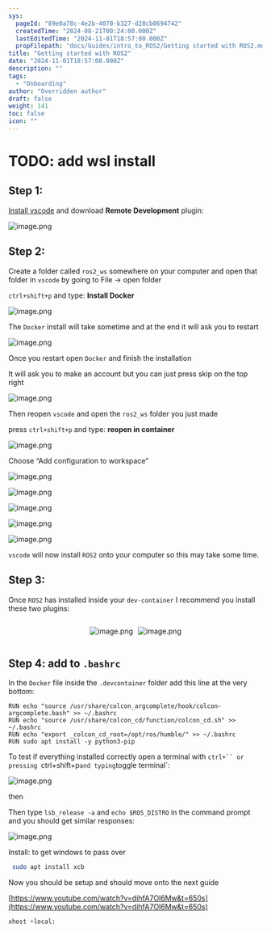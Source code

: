 ```yaml
---
sys:
  pageId: "89e0a78c-4e2b-4070-b327-d28cb0694742"
  createdTime: "2024-08-21T00:24:00.000Z"
  lastEditedTime: "2024-11-01T18:57:00.000Z"
  propFilepath: "docs/Guides/intro_to_ROS2/Getting started with ROS2.md"
title: "Getting started with ROS2"
date: "2024-11-01T18:57:00.000Z"
description: ""
tags:
  - "Onboarding"
author: "Overridden author"
draft: false
weight: 141
toc: false
icon: ""
---
```


# TODO: add wsl install

## Step 1:

[Install vscode](https://code.visualstudio.com/download) and download **Remote Development** plugin:

![image.png](https://prod-files-secure.s3.us-west-2.amazonaws.com/d518164a-d88e-44d1-a4ee-3adb3bd8bce0/efb52993-1881-4a40-b95e-6f020334f022/image.png?X-Amz-Algorithm=AWS4-HMAC-SHA256&X-Amz-Content-Sha256=UNSIGNED-PAYLOAD&X-Amz-Credential=ASIAZI2LB466YB7A5FHA%2F20250423%2Fus-west-2%2Fs3%2Faws4_request&X-Amz-Date=20250423T004006Z&X-Amz-Expires=3600&X-Amz-Security-Token=IQoJb3JpZ2luX2VjEFgaCXVzLXdlc3QtMiJGMEQCIBDuvF0uLe1QOrMlhuNvE7jdJCdfWcyHsCXTh1vofDquAiB7yDC62MUG7Yh06iY1uhrKmSxWm3f85UuLT%2FdWZb01WiqIBAjh%2F%2F%2F%2F%2F%2F%2F%2F%2F%2F8BEAAaDDYzNzQyMzE4MzgwNSIMfpEfPRK1TUz9rEgmKtwDCavz8jF90XDeP41b%2FVprhY642sAGxomQbff7r1T6b%2FFJOrLSSvy73Z9ImdnToAdSreSZqq4cR48tlzx4fLXCUxfR%2BMmdje%2B3ShlRgfSkvIemnQXFRASoLPgNt6bvJ9XmxnHBFoJ123CB0BPIq2f0qscc4VO6qhrcsOIP0WSGb2OjjvtRj9vhappiWp77PLk4y9EhKcx%2BhI2oDcRJthT4ED4XP8CgAdTk0IS2jjLLR9iySR0iW6p5R2adtN27KiZXTQJ%2F2DKvL7OgpPJoDQa7NqOb1AO4THCzl%2BEg%2FNXgig5oiADh98OdrxjHCLNTdfCgK8ncfK56jbyHAOLBZvKHg%2FEV3uP8TvK2pgRd1ZhyF8k7mBcq4kpqQvLWCl%2BhCntkbqtcHwN9hJgds3OdSbKn9kgS%2FNIZ3mmeCDpk1%2BQMjoTSY2aisimGSgv7bgfH6%2Bm5XKoasK%2Fn354dv4R8vVEtsVXhe66o%2FPY5v91D8w1IoVdJWg0KURPkLIq0tv0uY218EopL2z4iFqkObIxI5gbxcijfWKUEwFxR0Aghk0ceA1%2F5D2sOEacmxlQS1ZIRdz8MsEgezeotB2aWWjNKCmEBCMg%2ByWEg0qeTs2VMjF8h%2BfEFmmFqRYBXK2Dsf3kw7tegwAY6pgGKnqnd2scUQgcPCj%2BjrN7QW%2FozZ31YowUoQ91valzoXy%2FfFxbsIyQKFg1X3m%2BVTf4%2B0MY6%2BT%2Bcoar4Jjimn%2F2oLycCmB1XCCARZlotau2OxqMc%2BONRxDiKy3D49EDQwDsUy%2Fe9SvMJyJSGQtJy7aGqbsw%2BrbyeO6xQEDtvM3qqfACtvx45fKmMZA3%2FFxMwNgrfnCzlsGHLuge9LGbmomRS9l9kzKrb&X-Amz-Signature=8df5d774ec1c165ee2a5c995d09d29ec121c3b0658816128844f594740b92fbe&X-Amz-SignedHeaders=host&x-id=GetObject)

## Step 2:

Create a folder called `ros2_ws` somewhere on your computer and open that folder in `vscode` by going to File → open folder 

`ctrl+shift+p` and type: **Install Docker**

![image.png](https://prod-files-secure.s3.us-west-2.amazonaws.com/d518164a-d88e-44d1-a4ee-3adb3bd8bce0/2269dc0e-1cd5-47ff-bceb-c04ad9b2eab0/image.png?X-Amz-Algorithm=AWS4-HMAC-SHA256&X-Amz-Content-Sha256=UNSIGNED-PAYLOAD&X-Amz-Credential=ASIAZI2LB466YB7A5FHA%2F20250423%2Fus-west-2%2Fs3%2Faws4_request&X-Amz-Date=20250423T004006Z&X-Amz-Expires=3600&X-Amz-Security-Token=IQoJb3JpZ2luX2VjEFgaCXVzLXdlc3QtMiJGMEQCIBDuvF0uLe1QOrMlhuNvE7jdJCdfWcyHsCXTh1vofDquAiB7yDC62MUG7Yh06iY1uhrKmSxWm3f85UuLT%2FdWZb01WiqIBAjh%2F%2F%2F%2F%2F%2F%2F%2F%2F%2F8BEAAaDDYzNzQyMzE4MzgwNSIMfpEfPRK1TUz9rEgmKtwDCavz8jF90XDeP41b%2FVprhY642sAGxomQbff7r1T6b%2FFJOrLSSvy73Z9ImdnToAdSreSZqq4cR48tlzx4fLXCUxfR%2BMmdje%2B3ShlRgfSkvIemnQXFRASoLPgNt6bvJ9XmxnHBFoJ123CB0BPIq2f0qscc4VO6qhrcsOIP0WSGb2OjjvtRj9vhappiWp77PLk4y9EhKcx%2BhI2oDcRJthT4ED4XP8CgAdTk0IS2jjLLR9iySR0iW6p5R2adtN27KiZXTQJ%2F2DKvL7OgpPJoDQa7NqOb1AO4THCzl%2BEg%2FNXgig5oiADh98OdrxjHCLNTdfCgK8ncfK56jbyHAOLBZvKHg%2FEV3uP8TvK2pgRd1ZhyF8k7mBcq4kpqQvLWCl%2BhCntkbqtcHwN9hJgds3OdSbKn9kgS%2FNIZ3mmeCDpk1%2BQMjoTSY2aisimGSgv7bgfH6%2Bm5XKoasK%2Fn354dv4R8vVEtsVXhe66o%2FPY5v91D8w1IoVdJWg0KURPkLIq0tv0uY218EopL2z4iFqkObIxI5gbxcijfWKUEwFxR0Aghk0ceA1%2F5D2sOEacmxlQS1ZIRdz8MsEgezeotB2aWWjNKCmEBCMg%2ByWEg0qeTs2VMjF8h%2BfEFmmFqRYBXK2Dsf3kw7tegwAY6pgGKnqnd2scUQgcPCj%2BjrN7QW%2FozZ31YowUoQ91valzoXy%2FfFxbsIyQKFg1X3m%2BVTf4%2B0MY6%2BT%2Bcoar4Jjimn%2F2oLycCmB1XCCARZlotau2OxqMc%2BONRxDiKy3D49EDQwDsUy%2Fe9SvMJyJSGQtJy7aGqbsw%2BrbyeO6xQEDtvM3qqfACtvx45fKmMZA3%2FFxMwNgrfnCzlsGHLuge9LGbmomRS9l9kzKrb&X-Amz-Signature=17a19df085e979bf8b0e6c7f41165a7e36f7d54ab4abdff3b5ad7f7ae9697f13&X-Amz-SignedHeaders=host&x-id=GetObject)

The `Docker` install will take sometime and at the end it will ask you to restart

![image.png](https://prod-files-secure.s3.us-west-2.amazonaws.com/d518164a-d88e-44d1-a4ee-3adb3bd8bce0/ed233f78-be33-4b1f-b89c-9c346c0e961e/image.png?X-Amz-Algorithm=AWS4-HMAC-SHA256&X-Amz-Content-Sha256=UNSIGNED-PAYLOAD&X-Amz-Credential=ASIAZI2LB466YB7A5FHA%2F20250423%2Fus-west-2%2Fs3%2Faws4_request&X-Amz-Date=20250423T004006Z&X-Amz-Expires=3600&X-Amz-Security-Token=IQoJb3JpZ2luX2VjEFgaCXVzLXdlc3QtMiJGMEQCIBDuvF0uLe1QOrMlhuNvE7jdJCdfWcyHsCXTh1vofDquAiB7yDC62MUG7Yh06iY1uhrKmSxWm3f85UuLT%2FdWZb01WiqIBAjh%2F%2F%2F%2F%2F%2F%2F%2F%2F%2F8BEAAaDDYzNzQyMzE4MzgwNSIMfpEfPRK1TUz9rEgmKtwDCavz8jF90XDeP41b%2FVprhY642sAGxomQbff7r1T6b%2FFJOrLSSvy73Z9ImdnToAdSreSZqq4cR48tlzx4fLXCUxfR%2BMmdje%2B3ShlRgfSkvIemnQXFRASoLPgNt6bvJ9XmxnHBFoJ123CB0BPIq2f0qscc4VO6qhrcsOIP0WSGb2OjjvtRj9vhappiWp77PLk4y9EhKcx%2BhI2oDcRJthT4ED4XP8CgAdTk0IS2jjLLR9iySR0iW6p5R2adtN27KiZXTQJ%2F2DKvL7OgpPJoDQa7NqOb1AO4THCzl%2BEg%2FNXgig5oiADh98OdrxjHCLNTdfCgK8ncfK56jbyHAOLBZvKHg%2FEV3uP8TvK2pgRd1ZhyF8k7mBcq4kpqQvLWCl%2BhCntkbqtcHwN9hJgds3OdSbKn9kgS%2FNIZ3mmeCDpk1%2BQMjoTSY2aisimGSgv7bgfH6%2Bm5XKoasK%2Fn354dv4R8vVEtsVXhe66o%2FPY5v91D8w1IoVdJWg0KURPkLIq0tv0uY218EopL2z4iFqkObIxI5gbxcijfWKUEwFxR0Aghk0ceA1%2F5D2sOEacmxlQS1ZIRdz8MsEgezeotB2aWWjNKCmEBCMg%2ByWEg0qeTs2VMjF8h%2BfEFmmFqRYBXK2Dsf3kw7tegwAY6pgGKnqnd2scUQgcPCj%2BjrN7QW%2FozZ31YowUoQ91valzoXy%2FfFxbsIyQKFg1X3m%2BVTf4%2B0MY6%2BT%2Bcoar4Jjimn%2F2oLycCmB1XCCARZlotau2OxqMc%2BONRxDiKy3D49EDQwDsUy%2Fe9SvMJyJSGQtJy7aGqbsw%2BrbyeO6xQEDtvM3qqfACtvx45fKmMZA3%2FFxMwNgrfnCzlsGHLuge9LGbmomRS9l9kzKrb&X-Amz-Signature=c27ebc82c8b13d0fff6fc2b7a1c4b5457782c09fd12bf008262182580e8b263c&X-Amz-SignedHeaders=host&x-id=GetObject)

Once you restart open `Docker` and finish the installation

It will ask you to make an account but you can just press skip on the top right

![image.png](https://prod-files-secure.s3.us-west-2.amazonaws.com/d518164a-d88e-44d1-a4ee-3adb3bd8bce0/21010ad9-1659-4fd9-9f59-9932a09b2a3d/image.png?X-Amz-Algorithm=AWS4-HMAC-SHA256&X-Amz-Content-Sha256=UNSIGNED-PAYLOAD&X-Amz-Credential=ASIAZI2LB466YB7A5FHA%2F20250423%2Fus-west-2%2Fs3%2Faws4_request&X-Amz-Date=20250423T004006Z&X-Amz-Expires=3600&X-Amz-Security-Token=IQoJb3JpZ2luX2VjEFgaCXVzLXdlc3QtMiJGMEQCIBDuvF0uLe1QOrMlhuNvE7jdJCdfWcyHsCXTh1vofDquAiB7yDC62MUG7Yh06iY1uhrKmSxWm3f85UuLT%2FdWZb01WiqIBAjh%2F%2F%2F%2F%2F%2F%2F%2F%2F%2F8BEAAaDDYzNzQyMzE4MzgwNSIMfpEfPRK1TUz9rEgmKtwDCavz8jF90XDeP41b%2FVprhY642sAGxomQbff7r1T6b%2FFJOrLSSvy73Z9ImdnToAdSreSZqq4cR48tlzx4fLXCUxfR%2BMmdje%2B3ShlRgfSkvIemnQXFRASoLPgNt6bvJ9XmxnHBFoJ123CB0BPIq2f0qscc4VO6qhrcsOIP0WSGb2OjjvtRj9vhappiWp77PLk4y9EhKcx%2BhI2oDcRJthT4ED4XP8CgAdTk0IS2jjLLR9iySR0iW6p5R2adtN27KiZXTQJ%2F2DKvL7OgpPJoDQa7NqOb1AO4THCzl%2BEg%2FNXgig5oiADh98OdrxjHCLNTdfCgK8ncfK56jbyHAOLBZvKHg%2FEV3uP8TvK2pgRd1ZhyF8k7mBcq4kpqQvLWCl%2BhCntkbqtcHwN9hJgds3OdSbKn9kgS%2FNIZ3mmeCDpk1%2BQMjoTSY2aisimGSgv7bgfH6%2Bm5XKoasK%2Fn354dv4R8vVEtsVXhe66o%2FPY5v91D8w1IoVdJWg0KURPkLIq0tv0uY218EopL2z4iFqkObIxI5gbxcijfWKUEwFxR0Aghk0ceA1%2F5D2sOEacmxlQS1ZIRdz8MsEgezeotB2aWWjNKCmEBCMg%2ByWEg0qeTs2VMjF8h%2BfEFmmFqRYBXK2Dsf3kw7tegwAY6pgGKnqnd2scUQgcPCj%2BjrN7QW%2FozZ31YowUoQ91valzoXy%2FfFxbsIyQKFg1X3m%2BVTf4%2B0MY6%2BT%2Bcoar4Jjimn%2F2oLycCmB1XCCARZlotau2OxqMc%2BONRxDiKy3D49EDQwDsUy%2Fe9SvMJyJSGQtJy7aGqbsw%2BrbyeO6xQEDtvM3qqfACtvx45fKmMZA3%2FFxMwNgrfnCzlsGHLuge9LGbmomRS9l9kzKrb&X-Amz-Signature=b7f6e4156fe0783259edf94243e17af37a764c947868d66014880974a099ce56&X-Amz-SignedHeaders=host&x-id=GetObject)

Then reopen `vscode` and open the `ros2_ws` folder you just made

press `ctrl+shift+p` and type: **reopen in container**

![image.png](https://prod-files-secure.s3.us-west-2.amazonaws.com/d518164a-d88e-44d1-a4ee-3adb3bd8bce0/4e93b8c2-41ad-488c-8095-c74205196118/image.png?X-Amz-Algorithm=AWS4-HMAC-SHA256&X-Amz-Content-Sha256=UNSIGNED-PAYLOAD&X-Amz-Credential=ASIAZI2LB466YB7A5FHA%2F20250423%2Fus-west-2%2Fs3%2Faws4_request&X-Amz-Date=20250423T004006Z&X-Amz-Expires=3600&X-Amz-Security-Token=IQoJb3JpZ2luX2VjEFgaCXVzLXdlc3QtMiJGMEQCIBDuvF0uLe1QOrMlhuNvE7jdJCdfWcyHsCXTh1vofDquAiB7yDC62MUG7Yh06iY1uhrKmSxWm3f85UuLT%2FdWZb01WiqIBAjh%2F%2F%2F%2F%2F%2F%2F%2F%2F%2F8BEAAaDDYzNzQyMzE4MzgwNSIMfpEfPRK1TUz9rEgmKtwDCavz8jF90XDeP41b%2FVprhY642sAGxomQbff7r1T6b%2FFJOrLSSvy73Z9ImdnToAdSreSZqq4cR48tlzx4fLXCUxfR%2BMmdje%2B3ShlRgfSkvIemnQXFRASoLPgNt6bvJ9XmxnHBFoJ123CB0BPIq2f0qscc4VO6qhrcsOIP0WSGb2OjjvtRj9vhappiWp77PLk4y9EhKcx%2BhI2oDcRJthT4ED4XP8CgAdTk0IS2jjLLR9iySR0iW6p5R2adtN27KiZXTQJ%2F2DKvL7OgpPJoDQa7NqOb1AO4THCzl%2BEg%2FNXgig5oiADh98OdrxjHCLNTdfCgK8ncfK56jbyHAOLBZvKHg%2FEV3uP8TvK2pgRd1ZhyF8k7mBcq4kpqQvLWCl%2BhCntkbqtcHwN9hJgds3OdSbKn9kgS%2FNIZ3mmeCDpk1%2BQMjoTSY2aisimGSgv7bgfH6%2Bm5XKoasK%2Fn354dv4R8vVEtsVXhe66o%2FPY5v91D8w1IoVdJWg0KURPkLIq0tv0uY218EopL2z4iFqkObIxI5gbxcijfWKUEwFxR0Aghk0ceA1%2F5D2sOEacmxlQS1ZIRdz8MsEgezeotB2aWWjNKCmEBCMg%2ByWEg0qeTs2VMjF8h%2BfEFmmFqRYBXK2Dsf3kw7tegwAY6pgGKnqnd2scUQgcPCj%2BjrN7QW%2FozZ31YowUoQ91valzoXy%2FfFxbsIyQKFg1X3m%2BVTf4%2B0MY6%2BT%2Bcoar4Jjimn%2F2oLycCmB1XCCARZlotau2OxqMc%2BONRxDiKy3D49EDQwDsUy%2Fe9SvMJyJSGQtJy7aGqbsw%2BrbyeO6xQEDtvM3qqfACtvx45fKmMZA3%2FFxMwNgrfnCzlsGHLuge9LGbmomRS9l9kzKrb&X-Amz-Signature=591c751e072f27df8f952cdd3cfc64453608f37d092bbb56a19fd4febad4d3c8&X-Amz-SignedHeaders=host&x-id=GetObject)

Choose “Add configuration to workspace”

![image.png](https://prod-files-secure.s3.us-west-2.amazonaws.com/d518164a-d88e-44d1-a4ee-3adb3bd8bce0/9560b282-5060-4989-ba37-97e7b2c22476/image.png?X-Amz-Algorithm=AWS4-HMAC-SHA256&X-Amz-Content-Sha256=UNSIGNED-PAYLOAD&X-Amz-Credential=ASIAZI2LB466YB7A5FHA%2F20250423%2Fus-west-2%2Fs3%2Faws4_request&X-Amz-Date=20250423T004006Z&X-Amz-Expires=3600&X-Amz-Security-Token=IQoJb3JpZ2luX2VjEFgaCXVzLXdlc3QtMiJGMEQCIBDuvF0uLe1QOrMlhuNvE7jdJCdfWcyHsCXTh1vofDquAiB7yDC62MUG7Yh06iY1uhrKmSxWm3f85UuLT%2FdWZb01WiqIBAjh%2F%2F%2F%2F%2F%2F%2F%2F%2F%2F8BEAAaDDYzNzQyMzE4MzgwNSIMfpEfPRK1TUz9rEgmKtwDCavz8jF90XDeP41b%2FVprhY642sAGxomQbff7r1T6b%2FFJOrLSSvy73Z9ImdnToAdSreSZqq4cR48tlzx4fLXCUxfR%2BMmdje%2B3ShlRgfSkvIemnQXFRASoLPgNt6bvJ9XmxnHBFoJ123CB0BPIq2f0qscc4VO6qhrcsOIP0WSGb2OjjvtRj9vhappiWp77PLk4y9EhKcx%2BhI2oDcRJthT4ED4XP8CgAdTk0IS2jjLLR9iySR0iW6p5R2adtN27KiZXTQJ%2F2DKvL7OgpPJoDQa7NqOb1AO4THCzl%2BEg%2FNXgig5oiADh98OdrxjHCLNTdfCgK8ncfK56jbyHAOLBZvKHg%2FEV3uP8TvK2pgRd1ZhyF8k7mBcq4kpqQvLWCl%2BhCntkbqtcHwN9hJgds3OdSbKn9kgS%2FNIZ3mmeCDpk1%2BQMjoTSY2aisimGSgv7bgfH6%2Bm5XKoasK%2Fn354dv4R8vVEtsVXhe66o%2FPY5v91D8w1IoVdJWg0KURPkLIq0tv0uY218EopL2z4iFqkObIxI5gbxcijfWKUEwFxR0Aghk0ceA1%2F5D2sOEacmxlQS1ZIRdz8MsEgezeotB2aWWjNKCmEBCMg%2ByWEg0qeTs2VMjF8h%2BfEFmmFqRYBXK2Dsf3kw7tegwAY6pgGKnqnd2scUQgcPCj%2BjrN7QW%2FozZ31YowUoQ91valzoXy%2FfFxbsIyQKFg1X3m%2BVTf4%2B0MY6%2BT%2Bcoar4Jjimn%2F2oLycCmB1XCCARZlotau2OxqMc%2BONRxDiKy3D49EDQwDsUy%2Fe9SvMJyJSGQtJy7aGqbsw%2BrbyeO6xQEDtvM3qqfACtvx45fKmMZA3%2FFxMwNgrfnCzlsGHLuge9LGbmomRS9l9kzKrb&X-Amz-Signature=0027a185560badd6763a683c618bb68f88757c53fe940e0af309f372231e731d&X-Amz-SignedHeaders=host&x-id=GetObject)

![image.png](https://prod-files-secure.s3.us-west-2.amazonaws.com/d518164a-d88e-44d1-a4ee-3adb3bd8bce0/2ee63f81-886b-48e8-a553-dc6e5eac99e4/image.png?X-Amz-Algorithm=AWS4-HMAC-SHA256&X-Amz-Content-Sha256=UNSIGNED-PAYLOAD&X-Amz-Credential=ASIAZI2LB466YB7A5FHA%2F20250423%2Fus-west-2%2Fs3%2Faws4_request&X-Amz-Date=20250423T004006Z&X-Amz-Expires=3600&X-Amz-Security-Token=IQoJb3JpZ2luX2VjEFgaCXVzLXdlc3QtMiJGMEQCIBDuvF0uLe1QOrMlhuNvE7jdJCdfWcyHsCXTh1vofDquAiB7yDC62MUG7Yh06iY1uhrKmSxWm3f85UuLT%2FdWZb01WiqIBAjh%2F%2F%2F%2F%2F%2F%2F%2F%2F%2F8BEAAaDDYzNzQyMzE4MzgwNSIMfpEfPRK1TUz9rEgmKtwDCavz8jF90XDeP41b%2FVprhY642sAGxomQbff7r1T6b%2FFJOrLSSvy73Z9ImdnToAdSreSZqq4cR48tlzx4fLXCUxfR%2BMmdje%2B3ShlRgfSkvIemnQXFRASoLPgNt6bvJ9XmxnHBFoJ123CB0BPIq2f0qscc4VO6qhrcsOIP0WSGb2OjjvtRj9vhappiWp77PLk4y9EhKcx%2BhI2oDcRJthT4ED4XP8CgAdTk0IS2jjLLR9iySR0iW6p5R2adtN27KiZXTQJ%2F2DKvL7OgpPJoDQa7NqOb1AO4THCzl%2BEg%2FNXgig5oiADh98OdrxjHCLNTdfCgK8ncfK56jbyHAOLBZvKHg%2FEV3uP8TvK2pgRd1ZhyF8k7mBcq4kpqQvLWCl%2BhCntkbqtcHwN9hJgds3OdSbKn9kgS%2FNIZ3mmeCDpk1%2BQMjoTSY2aisimGSgv7bgfH6%2Bm5XKoasK%2Fn354dv4R8vVEtsVXhe66o%2FPY5v91D8w1IoVdJWg0KURPkLIq0tv0uY218EopL2z4iFqkObIxI5gbxcijfWKUEwFxR0Aghk0ceA1%2F5D2sOEacmxlQS1ZIRdz8MsEgezeotB2aWWjNKCmEBCMg%2ByWEg0qeTs2VMjF8h%2BfEFmmFqRYBXK2Dsf3kw7tegwAY6pgGKnqnd2scUQgcPCj%2BjrN7QW%2FozZ31YowUoQ91valzoXy%2FfFxbsIyQKFg1X3m%2BVTf4%2B0MY6%2BT%2Bcoar4Jjimn%2F2oLycCmB1XCCARZlotau2OxqMc%2BONRxDiKy3D49EDQwDsUy%2Fe9SvMJyJSGQtJy7aGqbsw%2BrbyeO6xQEDtvM3qqfACtvx45fKmMZA3%2FFxMwNgrfnCzlsGHLuge9LGbmomRS9l9kzKrb&X-Amz-Signature=34be3f3bade7674e8d3c1950370cfba169ec29d3fc3be551488f658d9bc8fd9d&X-Amz-SignedHeaders=host&x-id=GetObject)

![image.png](https://prod-files-secure.s3.us-west-2.amazonaws.com/d518164a-d88e-44d1-a4ee-3adb3bd8bce0/ae1580b2-b048-407e-aed9-b584224a7a04/image.png?X-Amz-Algorithm=AWS4-HMAC-SHA256&X-Amz-Content-Sha256=UNSIGNED-PAYLOAD&X-Amz-Credential=ASIAZI2LB466YB7A5FHA%2F20250423%2Fus-west-2%2Fs3%2Faws4_request&X-Amz-Date=20250423T004006Z&X-Amz-Expires=3600&X-Amz-Security-Token=IQoJb3JpZ2luX2VjEFgaCXVzLXdlc3QtMiJGMEQCIBDuvF0uLe1QOrMlhuNvE7jdJCdfWcyHsCXTh1vofDquAiB7yDC62MUG7Yh06iY1uhrKmSxWm3f85UuLT%2FdWZb01WiqIBAjh%2F%2F%2F%2F%2F%2F%2F%2F%2F%2F8BEAAaDDYzNzQyMzE4MzgwNSIMfpEfPRK1TUz9rEgmKtwDCavz8jF90XDeP41b%2FVprhY642sAGxomQbff7r1T6b%2FFJOrLSSvy73Z9ImdnToAdSreSZqq4cR48tlzx4fLXCUxfR%2BMmdje%2B3ShlRgfSkvIemnQXFRASoLPgNt6bvJ9XmxnHBFoJ123CB0BPIq2f0qscc4VO6qhrcsOIP0WSGb2OjjvtRj9vhappiWp77PLk4y9EhKcx%2BhI2oDcRJthT4ED4XP8CgAdTk0IS2jjLLR9iySR0iW6p5R2adtN27KiZXTQJ%2F2DKvL7OgpPJoDQa7NqOb1AO4THCzl%2BEg%2FNXgig5oiADh98OdrxjHCLNTdfCgK8ncfK56jbyHAOLBZvKHg%2FEV3uP8TvK2pgRd1ZhyF8k7mBcq4kpqQvLWCl%2BhCntkbqtcHwN9hJgds3OdSbKn9kgS%2FNIZ3mmeCDpk1%2BQMjoTSY2aisimGSgv7bgfH6%2Bm5XKoasK%2Fn354dv4R8vVEtsVXhe66o%2FPY5v91D8w1IoVdJWg0KURPkLIq0tv0uY218EopL2z4iFqkObIxI5gbxcijfWKUEwFxR0Aghk0ceA1%2F5D2sOEacmxlQS1ZIRdz8MsEgezeotB2aWWjNKCmEBCMg%2ByWEg0qeTs2VMjF8h%2BfEFmmFqRYBXK2Dsf3kw7tegwAY6pgGKnqnd2scUQgcPCj%2BjrN7QW%2FozZ31YowUoQ91valzoXy%2FfFxbsIyQKFg1X3m%2BVTf4%2B0MY6%2BT%2Bcoar4Jjimn%2F2oLycCmB1XCCARZlotau2OxqMc%2BONRxDiKy3D49EDQwDsUy%2Fe9SvMJyJSGQtJy7aGqbsw%2BrbyeO6xQEDtvM3qqfACtvx45fKmMZA3%2FFxMwNgrfnCzlsGHLuge9LGbmomRS9l9kzKrb&X-Amz-Signature=23a4560ae58f7370c61dbda01be6140c39ba16eabfb1a72f7c43c0c717849cde&X-Amz-SignedHeaders=host&x-id=GetObject)

![image.png](https://prod-files-secure.s3.us-west-2.amazonaws.com/d518164a-d88e-44d1-a4ee-3adb3bd8bce0/53255b28-f75e-430f-b9e3-c0ac8577e42b/image.png?X-Amz-Algorithm=AWS4-HMAC-SHA256&X-Amz-Content-Sha256=UNSIGNED-PAYLOAD&X-Amz-Credential=ASIAZI2LB466YB7A5FHA%2F20250423%2Fus-west-2%2Fs3%2Faws4_request&X-Amz-Date=20250423T004006Z&X-Amz-Expires=3600&X-Amz-Security-Token=IQoJb3JpZ2luX2VjEFgaCXVzLXdlc3QtMiJGMEQCIBDuvF0uLe1QOrMlhuNvE7jdJCdfWcyHsCXTh1vofDquAiB7yDC62MUG7Yh06iY1uhrKmSxWm3f85UuLT%2FdWZb01WiqIBAjh%2F%2F%2F%2F%2F%2F%2F%2F%2F%2F8BEAAaDDYzNzQyMzE4MzgwNSIMfpEfPRK1TUz9rEgmKtwDCavz8jF90XDeP41b%2FVprhY642sAGxomQbff7r1T6b%2FFJOrLSSvy73Z9ImdnToAdSreSZqq4cR48tlzx4fLXCUxfR%2BMmdje%2B3ShlRgfSkvIemnQXFRASoLPgNt6bvJ9XmxnHBFoJ123CB0BPIq2f0qscc4VO6qhrcsOIP0WSGb2OjjvtRj9vhappiWp77PLk4y9EhKcx%2BhI2oDcRJthT4ED4XP8CgAdTk0IS2jjLLR9iySR0iW6p5R2adtN27KiZXTQJ%2F2DKvL7OgpPJoDQa7NqOb1AO4THCzl%2BEg%2FNXgig5oiADh98OdrxjHCLNTdfCgK8ncfK56jbyHAOLBZvKHg%2FEV3uP8TvK2pgRd1ZhyF8k7mBcq4kpqQvLWCl%2BhCntkbqtcHwN9hJgds3OdSbKn9kgS%2FNIZ3mmeCDpk1%2BQMjoTSY2aisimGSgv7bgfH6%2Bm5XKoasK%2Fn354dv4R8vVEtsVXhe66o%2FPY5v91D8w1IoVdJWg0KURPkLIq0tv0uY218EopL2z4iFqkObIxI5gbxcijfWKUEwFxR0Aghk0ceA1%2F5D2sOEacmxlQS1ZIRdz8MsEgezeotB2aWWjNKCmEBCMg%2ByWEg0qeTs2VMjF8h%2BfEFmmFqRYBXK2Dsf3kw7tegwAY6pgGKnqnd2scUQgcPCj%2BjrN7QW%2FozZ31YowUoQ91valzoXy%2FfFxbsIyQKFg1X3m%2BVTf4%2B0MY6%2BT%2Bcoar4Jjimn%2F2oLycCmB1XCCARZlotau2OxqMc%2BONRxDiKy3D49EDQwDsUy%2Fe9SvMJyJSGQtJy7aGqbsw%2BrbyeO6xQEDtvM3qqfACtvx45fKmMZA3%2FFxMwNgrfnCzlsGHLuge9LGbmomRS9l9kzKrb&X-Amz-Signature=35bd703daaecb88fbc6ef59643e778ebf3b9f72ca182e5f93337d8784643144d&X-Amz-SignedHeaders=host&x-id=GetObject)

![image.png](https://prod-files-secure.s3.us-west-2.amazonaws.com/d518164a-d88e-44d1-a4ee-3adb3bd8bce0/7c562767-5af9-4ffb-97d1-327bcdf4ee00/image.png?X-Amz-Algorithm=AWS4-HMAC-SHA256&X-Amz-Content-Sha256=UNSIGNED-PAYLOAD&X-Amz-Credential=ASIAZI2LB466YB7A5FHA%2F20250423%2Fus-west-2%2Fs3%2Faws4_request&X-Amz-Date=20250423T004006Z&X-Amz-Expires=3600&X-Amz-Security-Token=IQoJb3JpZ2luX2VjEFgaCXVzLXdlc3QtMiJGMEQCIBDuvF0uLe1QOrMlhuNvE7jdJCdfWcyHsCXTh1vofDquAiB7yDC62MUG7Yh06iY1uhrKmSxWm3f85UuLT%2FdWZb01WiqIBAjh%2F%2F%2F%2F%2F%2F%2F%2F%2F%2F8BEAAaDDYzNzQyMzE4MzgwNSIMfpEfPRK1TUz9rEgmKtwDCavz8jF90XDeP41b%2FVprhY642sAGxomQbff7r1T6b%2FFJOrLSSvy73Z9ImdnToAdSreSZqq4cR48tlzx4fLXCUxfR%2BMmdje%2B3ShlRgfSkvIemnQXFRASoLPgNt6bvJ9XmxnHBFoJ123CB0BPIq2f0qscc4VO6qhrcsOIP0WSGb2OjjvtRj9vhappiWp77PLk4y9EhKcx%2BhI2oDcRJthT4ED4XP8CgAdTk0IS2jjLLR9iySR0iW6p5R2adtN27KiZXTQJ%2F2DKvL7OgpPJoDQa7NqOb1AO4THCzl%2BEg%2FNXgig5oiADh98OdrxjHCLNTdfCgK8ncfK56jbyHAOLBZvKHg%2FEV3uP8TvK2pgRd1ZhyF8k7mBcq4kpqQvLWCl%2BhCntkbqtcHwN9hJgds3OdSbKn9kgS%2FNIZ3mmeCDpk1%2BQMjoTSY2aisimGSgv7bgfH6%2Bm5XKoasK%2Fn354dv4R8vVEtsVXhe66o%2FPY5v91D8w1IoVdJWg0KURPkLIq0tv0uY218EopL2z4iFqkObIxI5gbxcijfWKUEwFxR0Aghk0ceA1%2F5D2sOEacmxlQS1ZIRdz8MsEgezeotB2aWWjNKCmEBCMg%2ByWEg0qeTs2VMjF8h%2BfEFmmFqRYBXK2Dsf3kw7tegwAY6pgGKnqnd2scUQgcPCj%2BjrN7QW%2FozZ31YowUoQ91valzoXy%2FfFxbsIyQKFg1X3m%2BVTf4%2B0MY6%2BT%2Bcoar4Jjimn%2F2oLycCmB1XCCARZlotau2OxqMc%2BONRxDiKy3D49EDQwDsUy%2Fe9SvMJyJSGQtJy7aGqbsw%2BrbyeO6xQEDtvM3qqfACtvx45fKmMZA3%2FFxMwNgrfnCzlsGHLuge9LGbmomRS9l9kzKrb&X-Amz-Signature=3e6f44f25c11b9d332a798228d60d4cd34c20c0e049b56e0ddd5914283a7efc8&X-Amz-SignedHeaders=host&x-id=GetObject)

`vscode` will now install `ROS2` onto your computer so this may take some time.

## Step 3:

Once `ROS2` has installed inside your `dev-container` I recommend you install these two plugins:

<div style="display: flex;flex-direction: row; column-gap:10px; max-width: 630px;justify-content: center;">
<div>

![image.png](https://prod-files-secure.s3.us-west-2.amazonaws.com/d518164a-d88e-44d1-a4ee-3adb3bd8bce0/3fc3d550-5a54-4ba1-ba6b-faa01cdb7369/image.png?X-Amz-Algorithm=AWS4-HMAC-SHA256&X-Amz-Content-Sha256=UNSIGNED-PAYLOAD&X-Amz-Credential=ASIAZI2LB466UQQXXUKM%2F20250423%2Fus-west-2%2Fs3%2Faws4_request&X-Amz-Date=20250423T004009Z&X-Amz-Expires=3600&X-Amz-Security-Token=IQoJb3JpZ2luX2VjEFgaCXVzLXdlc3QtMiJIMEYCIQCcZDikowlDTrTeMJDTsFjI%2B6DCwz%2FAcP1U3cXq0qovFQIhAMq1Z5Dd9PWHHnwxkv3xdXVDCOW8cHHS1COX3BGUmua3KogECOH%2F%2F%2F%2F%2F%2F%2F%2F%2F%2FwEQABoMNjM3NDIzMTgzODA1Igys8mQI8MDlfLT2Phgq3ANdDVijwcm6UpCrSuGD6StGva6mXCJxb1JoPS9JatIB%2BS2MAtlZQ%2BLHrGigKA5waxTrq7hCyfw6oc2b2ntvXxt9U4N7i1j3e9LXAwJa1C9D6fTZ0hXZoYI91iAuwqkQ6Anj%2BM%2F4HjIhkPneyaltYfrOxyl710UrHaWnsjwCrD6tp1QO8n2tXjHLAI9ZeGOPAJlI5vKl%2Fq%2BbWNVoQwoXMaYLydUu6%2BKodD%2B47LNstClJaoQuuxKgmgnuYCAHH0bDv1%2BSywGNIm9BlKCONcXXREw6z%2BBgP2Ws694jZ3hJebZ%2Ba3QXukjCfl6W4gqmbLzmeFA7HZuN%2FbC5GtRD%2BZpurrxPbwQ6TCeCeR5RpLG%2FkGwG4%2F115mPyjZoDzlhMJyNvLd5JTprkQN1DKVvIIw8qsNYmnol3tiYKbJQSylmCTBWwQudDToLdqGKfqboSlGhpNxx4rPCxVN7IvsytDDPi6YHSnq3NXgFERisDhkgfTE5At26xwXRIMOPQWNUHz0HR4QLpfY06DnOBTtiD2GQy1VaeBwErpWYDVpkyMNRhPJwXxnOurkRfUrr4ye1OGB%2F%2FeWSvJGZKUoPoJ9E4boqwlGcDAJ90Ou7VIoBVt8LPLCoC%2BE%2BJZDpUdn2yAobEYjDC2KDABjqkAfFWVQB4VguM7Px13MTO5v2GMEGE5qdLlYXp%2FvRLwz3ty65uzxvbq3YF%2Bt57rBUcVk6fiKz7Qs593Nvfd6hJrPqC1MiuUXn3DHcJyh1TLSlbrnktja4u8sxZTFx5AWvjLPbcfE%2FvICqVx40EIwwzwzpvgHv5JBoy4Vp9%2B4LM%2Fkush5vl0OwORvVUe8OMCG6Bx2I%2BZUAVgy97hkmrBfLpyh%2FJhCEI&X-Amz-Signature=9d9f30e49d0696f68865c2f042e4dc395b7e031b7c8f35d7d364324260b3a914&X-Amz-SignedHeaders=host&x-id=GetObject)

</div>
<div>

![image.png](https://prod-files-secure.s3.us-west-2.amazonaws.com/d518164a-d88e-44d1-a4ee-3adb3bd8bce0/d994cc66-13c2-4093-a5a3-f84cf4601a82/image.png?X-Amz-Algorithm=AWS4-HMAC-SHA256&X-Amz-Content-Sha256=UNSIGNED-PAYLOAD&X-Amz-Credential=ASIAZI2LB4666ZMTR565%2F20250423%2Fus-west-2%2Fs3%2Faws4_request&X-Amz-Date=20250423T004013Z&X-Amz-Expires=3600&X-Amz-Security-Token=IQoJb3JpZ2luX2VjEFgaCXVzLXdlc3QtMiJHMEUCIER3vYacocMuLB%2FmQeWm04tkPilFCFO8wxgdddVZZ1YzAiEAnRm7CLBu1zYF4CCjWLVPYd4l9PQTj%2BhXnCiVp4w7%2BEMqiAQI4f%2F%2F%2F%2F%2F%2F%2F%2F%2F%2FARAAGgw2Mzc0MjMxODM4MDUiDBU1oWBL3K0F%2BzsYiSrcA3loPXFnHYlDhkjm1HkfL3Hxc5ndFJxF3h%2BEvdGR21bulEcylDFofxaFLkgeS3CbW%2BT1Trhypyh9YbPj5lQDDPadtASpWG4ReUg5RKNuEy1fiQnyxhoqrhHOpw07dVhSLnzxGJ1iOdL3x0PiakicqP47ZwLEUZOamw%2B0GPqB0qqRv7%2F0P%2BkTzvdKJCEzJtcAhb4h5eQwZbZ4oUyzmny%2F%2FaANby7FjGCG%2BYLSHgIzoTgZazsQEL0mgGCUM7FBtRuLXJ%2F5KsAP%2BId3v6RF4Ew99Rd8HrI19SM0VTve7eOT4xgEcYFywh%2FIN1RGbH85w037MnSVCQdPAbB3neaU6yRNgw8ADWDk5hFwTUJtAXi9UGOfQN428DXV3oRYHK3SUoeaGo%2BtXrOAa2RGD1h7R1jm6gKo%2FM8jSsAlwmFXGmaqwW4j5l2ZTCuKrkEID3WvL3qLUe4lQLnNE7Q%2FZ%2ByawySSGzQeMvORVPYHMP5XvqMLdvtFIoRuhcJWqc8nIVAbwlZgI1H7IeJVG%2F5ux9vIJ1q%2BLOqX0Yzs26wTTGQ8OhG7VUSC8Si%2B0MmcOtVDUYlwBoM9osCbSw7F528u4TnwGNrIa1U14MUGl2b1OhhvRA7yLQhUYmOo8hphRzKioF98MIbYoMAGOqUBatzdrg11grxOpxHdkb6789W%2BWNEQLQIRbBMmpg23UNK5Hz59gFvRX6GKV2Jl4%2B8u3CZ9WkdgdfB9OjKXEz5PENPHRfD4qahQPnFj70CjSJWortjT76xTJG3%2BOBKlzlf9idxQ26LFTTuR0KJkriRvxavPxUZej6weyGBBlLjwdcqnI8BM6bUAW77qQdbuY%2Fn%2Bz0fAQU71TTi5e90Q0uzrFSi1ca%2B1&X-Amz-Signature=c72b62b8c2aa9a6f1bbeaabbb4b98a4c3d50e1128bf162ab030d18036ed29e9f&X-Amz-SignedHeaders=host&x-id=GetObject)

</div>
</div>

## Step 4: add to `.bashrc`

In the `Docker` file inside the `.devcontainer` folder add this line at the very bottom: 

```docker
RUN echo "source /usr/share/colcon_argcomplete/hook/colcon-argcomplete.bash" >> ~/.bashrc
RUN echo "source /usr/share/colcon_cd/function/colcon_cd.sh" >> ~/.bashrc
RUN echo "export _colcon_cd_root=/opt/ros/humble/" >> ~/.bashrc
RUN sudo apt install -y python3-pip 
```

To test if everything installed correctly open a terminal with `ctrl+`` or pressing `ctrl+shift+p` and typing `toggle terminal`:

![image.png](https://prod-files-secure.s3.us-west-2.amazonaws.com/d518164a-d88e-44d1-a4ee-3adb3bd8bce0/6a4943d8-b04e-4c02-9a58-775f3384d1a5/image.png?X-Amz-Algorithm=AWS4-HMAC-SHA256&X-Amz-Content-Sha256=UNSIGNED-PAYLOAD&X-Amz-Credential=ASIAZI2LB466YB7A5FHA%2F20250423%2Fus-west-2%2Fs3%2Faws4_request&X-Amz-Date=20250423T004006Z&X-Amz-Expires=3600&X-Amz-Security-Token=IQoJb3JpZ2luX2VjEFgaCXVzLXdlc3QtMiJGMEQCIBDuvF0uLe1QOrMlhuNvE7jdJCdfWcyHsCXTh1vofDquAiB7yDC62MUG7Yh06iY1uhrKmSxWm3f85UuLT%2FdWZb01WiqIBAjh%2F%2F%2F%2F%2F%2F%2F%2F%2F%2F8BEAAaDDYzNzQyMzE4MzgwNSIMfpEfPRK1TUz9rEgmKtwDCavz8jF90XDeP41b%2FVprhY642sAGxomQbff7r1T6b%2FFJOrLSSvy73Z9ImdnToAdSreSZqq4cR48tlzx4fLXCUxfR%2BMmdje%2B3ShlRgfSkvIemnQXFRASoLPgNt6bvJ9XmxnHBFoJ123CB0BPIq2f0qscc4VO6qhrcsOIP0WSGb2OjjvtRj9vhappiWp77PLk4y9EhKcx%2BhI2oDcRJthT4ED4XP8CgAdTk0IS2jjLLR9iySR0iW6p5R2adtN27KiZXTQJ%2F2DKvL7OgpPJoDQa7NqOb1AO4THCzl%2BEg%2FNXgig5oiADh98OdrxjHCLNTdfCgK8ncfK56jbyHAOLBZvKHg%2FEV3uP8TvK2pgRd1ZhyF8k7mBcq4kpqQvLWCl%2BhCntkbqtcHwN9hJgds3OdSbKn9kgS%2FNIZ3mmeCDpk1%2BQMjoTSY2aisimGSgv7bgfH6%2Bm5XKoasK%2Fn354dv4R8vVEtsVXhe66o%2FPY5v91D8w1IoVdJWg0KURPkLIq0tv0uY218EopL2z4iFqkObIxI5gbxcijfWKUEwFxR0Aghk0ceA1%2F5D2sOEacmxlQS1ZIRdz8MsEgezeotB2aWWjNKCmEBCMg%2ByWEg0qeTs2VMjF8h%2BfEFmmFqRYBXK2Dsf3kw7tegwAY6pgGKnqnd2scUQgcPCj%2BjrN7QW%2FozZ31YowUoQ91valzoXy%2FfFxbsIyQKFg1X3m%2BVTf4%2B0MY6%2BT%2Bcoar4Jjimn%2F2oLycCmB1XCCARZlotau2OxqMc%2BONRxDiKy3D49EDQwDsUy%2Fe9SvMJyJSGQtJy7aGqbsw%2BrbyeO6xQEDtvM3qqfACtvx45fKmMZA3%2FFxMwNgrfnCzlsGHLuge9LGbmomRS9l9kzKrb&X-Amz-Signature=480dad3ba2769b94bd3fc2c83401996f50b6275c88deaa6766ab6cb343c4039d&X-Amz-SignedHeaders=host&x-id=GetObject)

then 

Then type `lsb_release -a` and `echo $ROS_DISTRO` in the command prompt and you should get similar responses:

![image.png](https://prod-files-secure.s3.us-west-2.amazonaws.com/d518164a-d88e-44d1-a4ee-3adb3bd8bce0/3e635dec-a805-4e85-8b9e-d000e5b71a4e/image.png?X-Amz-Algorithm=AWS4-HMAC-SHA256&X-Amz-Content-Sha256=UNSIGNED-PAYLOAD&X-Amz-Credential=ASIAZI2LB466YB7A5FHA%2F20250423%2Fus-west-2%2Fs3%2Faws4_request&X-Amz-Date=20250423T004006Z&X-Amz-Expires=3600&X-Amz-Security-Token=IQoJb3JpZ2luX2VjEFgaCXVzLXdlc3QtMiJGMEQCIBDuvF0uLe1QOrMlhuNvE7jdJCdfWcyHsCXTh1vofDquAiB7yDC62MUG7Yh06iY1uhrKmSxWm3f85UuLT%2FdWZb01WiqIBAjh%2F%2F%2F%2F%2F%2F%2F%2F%2F%2F8BEAAaDDYzNzQyMzE4MzgwNSIMfpEfPRK1TUz9rEgmKtwDCavz8jF90XDeP41b%2FVprhY642sAGxomQbff7r1T6b%2FFJOrLSSvy73Z9ImdnToAdSreSZqq4cR48tlzx4fLXCUxfR%2BMmdje%2B3ShlRgfSkvIemnQXFRASoLPgNt6bvJ9XmxnHBFoJ123CB0BPIq2f0qscc4VO6qhrcsOIP0WSGb2OjjvtRj9vhappiWp77PLk4y9EhKcx%2BhI2oDcRJthT4ED4XP8CgAdTk0IS2jjLLR9iySR0iW6p5R2adtN27KiZXTQJ%2F2DKvL7OgpPJoDQa7NqOb1AO4THCzl%2BEg%2FNXgig5oiADh98OdrxjHCLNTdfCgK8ncfK56jbyHAOLBZvKHg%2FEV3uP8TvK2pgRd1ZhyF8k7mBcq4kpqQvLWCl%2BhCntkbqtcHwN9hJgds3OdSbKn9kgS%2FNIZ3mmeCDpk1%2BQMjoTSY2aisimGSgv7bgfH6%2Bm5XKoasK%2Fn354dv4R8vVEtsVXhe66o%2FPY5v91D8w1IoVdJWg0KURPkLIq0tv0uY218EopL2z4iFqkObIxI5gbxcijfWKUEwFxR0Aghk0ceA1%2F5D2sOEacmxlQS1ZIRdz8MsEgezeotB2aWWjNKCmEBCMg%2ByWEg0qeTs2VMjF8h%2BfEFmmFqRYBXK2Dsf3kw7tegwAY6pgGKnqnd2scUQgcPCj%2BjrN7QW%2FozZ31YowUoQ91valzoXy%2FfFxbsIyQKFg1X3m%2BVTf4%2B0MY6%2BT%2Bcoar4Jjimn%2F2oLycCmB1XCCARZlotau2OxqMc%2BONRxDiKy3D49EDQwDsUy%2Fe9SvMJyJSGQtJy7aGqbsw%2BrbyeO6xQEDtvM3qqfACtvx45fKmMZA3%2FFxMwNgrfnCzlsGHLuge9LGbmomRS9l9kzKrb&X-Amz-Signature=bf24e76dc3e5acdaf655bacac43b4157a66290534b244c3580d92eeb2e436915&X-Amz-SignedHeaders=host&x-id=GetObject)

Install:  to get windows to pass over

```bash
 sudo apt install xcb
```

Now you should be setup and should move onto the next guide 

[https://www.youtube.com/watch?v=dihfA7Ol6Mw&t=650s](https://www.youtube.com/watch?v=dihfA7Ol6Mw&t=650s)

```python
xhost +local:
```
